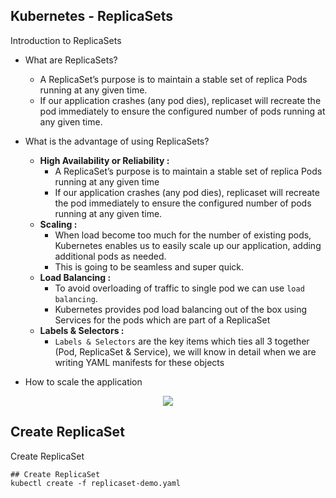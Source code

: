 ## Kubernetes - ReplicaSets
Introduction to ReplicaSets 
- What are ReplicaSets?
    - A ReplicaSet’s purpose is to maintain a stable set of replica Pods running at any given time.
    - If our application crashes (any pod dies), replicaset will recreate the pod immediately to ensure the configured number of pods running at any given time. 


- What is the advantage of using ReplicaSets?
    - **High Availability or Reliability :**
        - A ReplicaSet’s purpose is to maintain a stable set of replica Pods running at any given time
        - If our application crashes (any pod dies), replicaset will recreate the pod immediately to ensure the configured number of pods running at any given time.
    - **Scaling :**
        - When load become too much for the number of existing pods, Kubernetes enables us to easily scale up our application, adding additional pods as needed.
        - This is going to be seamless and super quick.
    - **Load Balancing :**
        - To avoid overloading of traffic to single pod we can use `load balancing`. 
        - Kubernetes provides pod load balancing out of the box using Services  for the pods which are part of a ReplicaSet
    - **Labels & Selectors :**
        - `Labels & Selectors` are the key items which ties all 3 together (Pod, ReplicaSet & Service), we will know in detail when we are writing YAML manifests for these objects

- How to scale the application 

<p align="center">
    <img src="https://user-images.githubusercontent.com/34484660/253736877-549921cc-efe2-4579-9ab9-ffbe22775b18.png" />
</p>



## Create ReplicaSet
Create ReplicaSet

```t
## Create ReplicaSet
kubectl create -f replicaset-demo.yaml
```